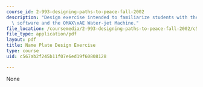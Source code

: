 ```yaml
---
course_id: 2-993-designing-paths-to-peace-fall-2002
description: "Design exercise intended to familiarize students with the OMAX\xAE layout\
  \ software and the OMAX\xAE Water-jet Machine."
file_location: /coursemedia/2-993-designing-paths-to-peace-fall-2002/c567ab2f245b11f07e6ed19f60808128_waterjettutorial.pdf
file_type: application/pdf
layout: pdf
title: Name Plate Design Exercise
type: course
uid: c567ab2f245b11f07e6ed19f60808128

---
```

None